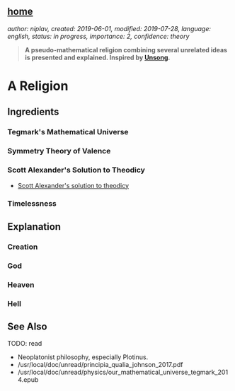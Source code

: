 [home](./index.md)
------------------

*author: niplav, created: 2019-06-01, modified: 2019-07-28, language: english, status: in progress, importance: 2, confidence: theory*

> __A pseudo-mathematical religion combining several unrelated ideas is
> presented and explained. Inspired by [Unsong](http://unsongbook.com/).__

A Religion
==========

Ingredients
-----------

### Tegmark's Mathematical Universe

### Symmetry Theory of Valence

### Scott Alexander's Solution to Theodicy

* [Scott Alexander's solution to theodicy](https://slatestarcodex.com/2015/03/15/answer-to-job/)

### Timelessness

Explanation
-----------

### Creation

### God

### Heaven

### Hell

See Also
--------

TODO: read

* Neoplatonist philosophy, especially Plotinus.
* /usr/local/doc/unread/principia_qualia_johnson_2017.pdf
* /usr/local/doc/unread/physics/our_mathematical_universe_tegmark_2014.epub
